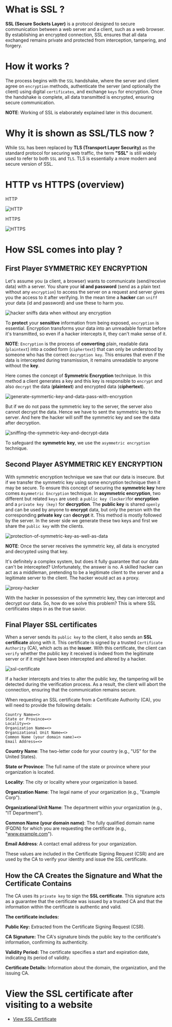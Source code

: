 # What is SSL ?
**SSL (Secure Sockets Layer)** is a protocol designed to secure communication between a web server and a client, such as a web browser. By establishing an encrypted connection, SSL ensures that all data exchanged remains private and protected from interception, tampering, and forgery.

# How it works ? 
The process begins with the `SSL` handshake, where the server and client agree on `encryption` methods, authenticate the server (and optionally the client) using digital `certificates`, and exchange `keys` for encryption. Once the handshake is complete, all data transmitted is encrypted, ensuring secure communication. 

**NOTE**: Working of SSL is elaborately explained later in this document.

# Why it is shown as SSL/TLS now ?
While `SSL` has been replaced by **TLS (Transport Layer Security)** as the standard protocol for securing web traffic, the term **"SSL"** is still widely used to refer to both `SSL` and `TLS`. TLS is essentially a more modern and secure version of SSL.

# HTTP vs HTTPS (overview)

HTTP

![HTTP](https://github.com/REZ-OAN/Security_Verse/images/ssl/http-not-secure.png)

HTTPS

![HTTPS](https://github.com/REZ-OAN/Security_Verse/images/ssl/https-secure.png)

# How SSL comes into play ?

## First Player SYMMETRIC KEY ENCRYPTION

Let's assume you (a client, a browser) wants to communicate (send/receive data) with a server. You share your **id and password** (send as a plain text without any `encryption`) to access the server on a request and server gives you the access to it after verifying. In the mean time a **hacker** can `sniff` your data (id and password) and use these to harm you.

![hacker sniffs data when without any encryption](https://github.com/REZ-OAN/Security_Verse/images/ssl/without-encryption.png)

To **protect** your **sensitive** information from being exposed, `encryption` is essential. Encryption transforms your data into an unreadable format before it's transmitted, so even if a hacker intercepts it, they can't make sense of it. 

**NOTE**: `Encryption` is the process of **converting** plain, readable data (`plaintext`) into a coded form (`ciphertext`) that can only be understood by someone who has the correct `decryption key`. This ensures that even if the data is intercepted during transmission, it remains unreadable to anyone without the **key**.

Here comes the concept of **Symmetric Encryption** technique. In this method a client generates a key and this key is responsible to `encrypt` and also `decrypt` the data (**plaintext**) and encrypted data (**ciphertext**).

![generate-symmertic-key-and-data-pass-with-encryption](https://github.com/REZ-OAN/Security_Verse/images/ssl/symmetric-key-gen-data-pass.png)

But if we do not pass the symmetric key to the server, the server also cannot decrypt the data. Hence we have to sent the symmetric key to the server. And here the hacker will sniff the symmetric key and see the data after decryption.

![sniffing-the-symmetric-key-and-decrypt-data](https://github.com/REZ-OAN/Security_Verse/images/ssl/symmetric-key-sniffed.png)

To safeguard the **symmetric key**, we use the `asymmetric encryption` technique.

## Second Player ASYMMETRIC KEY ENCRYPTION

With symmetric encryption technique we saw that our data is insecure. But if we transfer the symmetric key using some encryption technique then it may be secure. To ensure this concept of securing the **symmetric key** here comes `Asymmetric Encryption` technique. In **asymmetric encryption**, two different but related `keys` are used: a `public key (locker)`for **encryption** and a `private key (key)` for **decryption**. The **public key** is shared `openly` and can be used by anyone to **encrypt** data, but only the person with the corresponding **private key** can **decrypt** it. This method is mostly followed by the server. In the sever side we generate these two keys and first we share the `public key` with the clients.

![protection-of-symmetric-key-as-well-as-data](https://github.com/REZ-OAN/Security_Verse/images/ssl/with-both.png)

**NOTE**: Once the server receives the symmetric key, all data is encrypted and decrypted using that key.

It's definitely a complex system, but does it fully guarantee that our data can't be intercepted? Unfortunately, the answer is no. A skilled hacker can act as a middleman, pretending to be a legitimate client to the server and a legitimate server to the client. The hacker would act as a proxy. 

![proxy-hacker](https://github.com/REZ-OAN/Security_Verse/images/ssl/proxy-hacker.png)

With the hacker in possession of the symmetric key, they can intercept and decrypt our data. So, how do we solve this problem? This is where SSL certificates steps in as the true savior.

## Final Player SSL certificates

When a server sends its `public key` to the client, it also sends an **SSL certificate** along with it. This certificate is signed by a trusted `Certificate Authority` (CA), which acts as the **issuer**. With this certificate, the client can `verify` whether the public key it received is indeed from the legitimate server or if it might have been intercepted and altered by a hacker.

![ssl-certificate](https://github.com/REZ-OAN/Security_Verse/images/ssl/ssl-certificate.png)

If a hacker intercepts and tries to alter the public key, the tampering will be detected during the verification process. As a result, the client will abort the connection, ensuring that the communication remains secure.

When requesting an SSL certificate from a Certificate Authority (CA), you will need to provide the following details:

```
Country Name=<>
State or Province=<>
Locality=<>
Organization Name=<>
Organizational Unit Name=<>
Common Name (your domain name)=<>
Email Address=<>
```
**Country Name**: The two-letter code for your country (e.g., "US" for the United States).

**State or Province**: The full name of the state or province where your organization is located.

**Locality**: The city or locality where your organization is based.

**Organization Name**: The legal name of your organization (e.g., "Example Corp").

**Organizational Unit Name**: The department within your organization (e.g., "IT Department").

**Common Name (your domain name)**: The fully qualified domain name (FQDN) for which you are requesting the certificate (e.g., "www.example.com").

**Email Address**: A contact email address for your organization.

These values are included in the Certificate Signing Request (CSR) and are used by the CA to verify your identity and issue the SSL certificate.


## How the CA Creates the Signature and What the Certificate Contains
The CA uses its `private key` to sign the **SSL certificate**. This signature acts as a guarantee that the certificate was issued by a trusted CA and that the information within the certificate is authentic and valid.

**The certificate includes:**

**Public Key:** Extracted from the Certificate Signing Request (CSR).

**CA Signature:** The CA's signature binds the public key to the certificate's information, confirming its authenticity.

**Validity Period:** The certificate specifies a start and expiration date, indicating its period of validity.

**Certificate Details:** Information about the domain, the organization, and the issuing CA.

# View the SSL certificate after visiting to a website

- [View SSL Certificate](https://github.com/REZ-OAN/Security_Verse/docs/CheckSSLCertification.md)